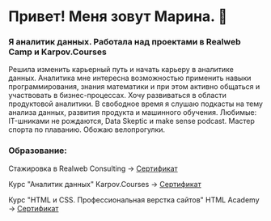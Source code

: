 # Привет! Меня зовут Марина. 👋
### Я аналитик данных. Работала над проектами в Realweb Camp и Karpov.Courses

Решила изменить карьерный путь и начать карьеру в аналитике данных. Аналитика мне интересна возможностью применить навыки программирования, знания математики и при этом активно общаться и участвовать в бизнес-процессах. Хочу развиваться в области продуктовой аналитики. 
В свободное время я слушаю подкасты на тему анализа данных, развития продукта и машинного обучения. Любимые: IT-шниками не рождаются, Data Skeptic и make sense podcast.
Мастер спорта по плаванию. Обожаю велопрогулки.

### Образование:
Стажировка в Realweb Consulting -> [Сертификат](https://github.com/Masola8/Masola8/blob/main/RWC_Certificate.pdf)

Курс "Аналитик данных" Karpov.Courses -> [Сертификат](https://github.com/Masola8/Masola8/blob/main/%D0%A1%D0%B5%D1%80%D1%82%D0%B8%D1%84%D0%B8%D0%BA%D0%B0%D1%82%20%D0%9A%D0%A1_%D1%80%D1%83%D1%81.pdf)

Курс "HTML и CSS. Профессиональная верстка сайтов" HTML Academy -> [Сертификат](https://github.com/Masola8/Masola8/blob/main/HTML_Certificate.pdf)
<!--
**Masola8/Masola8** is a ✨ _special_ ✨ repository because its `README.md` (this file) appears on your GitHub profile.

Here are some ideas to get you started:

- 🔭 I’m currently working on ...
- 🌱 I’m currently learning ...
- 👯 I’m looking to collaborate on ...
- 🤔 I’m looking for help with ...
- 💬 Ask me about ...
- 📫 How to reach me: ...
- 😄 Pronouns: ...
- ⚡ Fun fact: ...
-->
